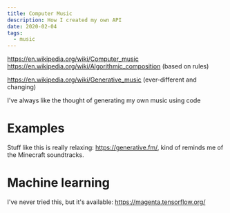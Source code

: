 ```yaml
---
title: Computer Music
description: How I created my own API
date: 2020-02-04
tags:
  - music
---
```


https://en.wikipedia.org/wiki/Computer_music
https://en.wikipedia.org/wiki/Algorithmic_composition (based on rules)

https://en.wikipedia.org/wiki/Generative_music (ever-different and changing)

I've always like the thought of generating my own music using code

# Examples

Stuff like this is really relaxing: https://generative.fm/, kind of reminds me of the Minecraft soundtracks.

# Machine learning

I've never tried this, but it's available:
https://magenta.tensorflow.org/

